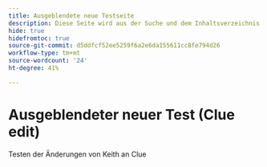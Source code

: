```yaml
---
title: Ausgeblendete neue Testseite
description: Diese Seite wird aus der Suche und dem Inhaltsverzeichnis ausgeblendet.
hide: true
hidefromtoc: true
source-git-commit: d5ddfcf52ee5259f6a2e6da155611cc8fe794d26
workflow-type: tm+mt
source-wordcount: '24'
ht-degree: 41%

---
```


# Ausgeblendeter neuer Test (Clue edit)

Testen der Änderungen von Keith an Clue
